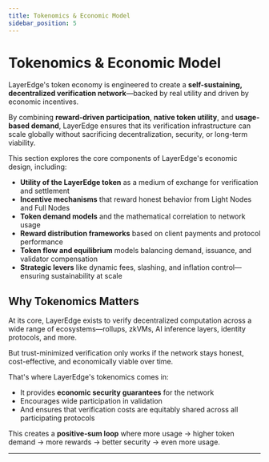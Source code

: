 ```yaml
---
title: Tokenomics & Economic Model
sidebar_position: 5
---
```


# Tokenomics & Economic Model

LayerEdge's token economy is engineered to create a **self-sustaining, decentralized verification network**—backed by real utility and driven by economic incentives.

By combining **reward-driven participation**, **native token utility**, and **usage-based demand**, LayerEdge ensures that its verification infrastructure can scale globally without sacrificing decentralization, security, or long-term viability.

This section explores the core components of LayerEdge's economic design, including:

- **Utility of the LayerEdge token** as a medium of exchange for verification and settlement
- **Incentive mechanisms** that reward honest behavior from Light Nodes and Full Nodes
- **Token demand models** and the mathematical correlation to network usage
- **Reward distribution frameworks** based on client payments and protocol performance
- **Token flow and equilibrium** models balancing demand, issuance, and validator compensation
- **Strategic levers** like dynamic fees, slashing, and inflation control—ensuring sustainability at scale

## Why Tokenomics Matters

At its core, LayerEdge exists to verify decentralized computation across a wide range of ecosystems—rollups, zkVMs, AI inference layers, identity protocols, and more.

But trust-minimized verification only works if the network stays honest, cost-effective, and economically viable over time.

That's where LayerEdge's tokenomics comes in:

- It provides **economic security guarantees** for the network
- Encourages wide participation in validation
- And ensures that verification costs are equitably shared across all participating protocols

This creates a **positive-sum loop** where more usage → higher token demand → more rewards → better security → even more usage.

---
